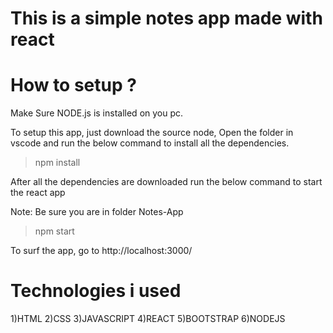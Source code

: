 # This is a simple notes app made with react

# How to setup ?

Make Sure NODE.js is installed on you pc.

To setup this app, just download the source node, Open the folder in vscode and run the below command to install all the dependencies.

>npm install

After all the dependencies are downloaded run the below command to start the react app

Note: Be sure you are in folder Notes-App

>npm start

To surf the app, go to http://localhost:3000/

# Technologies i used

1)HTML
2)CSS
3)JAVASCRIPT
4)REACT
5)BOOTSTRAP
6)NODEJS